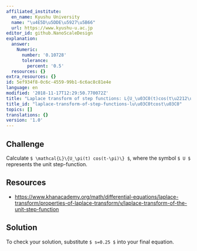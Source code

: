 ```yaml
---
affiliated_institute:
  en_name: Kyushu University
  name: "\u4E5D\u5DDE\u5927\u5B66"
  url: https://www.kyushu-u.ac.jp
editor_id: github.NanoScaleDesign
explanation:
  answer:
    Numeric:
      number: '0.10728'
      tolerance:
        percent: '0.5'
  resources: {}
extra_resources: {}
id: 5ef934f8-0c6c-4559-99b1-6c6ac8c81e4e
language: en
modified: '2018-11-17T12:29:50.770072Z'
title: "Laplace transform of step functions: L{U_\u03C0(t)cos(t\u2212\u03C0)}"
title_id: "laplace-transform-of-step-functions-lu\u03C0tcost\u03C0"
topics: []
translations: {}
version: '1.0'
---
```


## Challenge
Calculate `$ \mathcal{L}\{U_\pi(t) cos(t-\pi)\} $`, where the symbol `$ U $` represents the unit step-function.

## Resources
- https://www.khanacademy.org/math/differential-equations/laplace-transform/properties-of-laplace-transform/v/laplace-transform-of-the-unit-step-function

## Solution
To check your solution, substitute `$ s=0.25 $` into your final equation.

